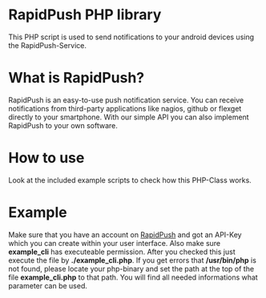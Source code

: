# RapidPush PHP library
This PHP script is used to send notifications to your android devices using the RapidPush-Service.

# What is RapidPush?
RapidPush is an easy-to-use push notification service.
You can receive notifications from third-party applications like nagios, github or flexget directly to your smartphone.
With our simple API you can also implement RapidPush to your own software.

# How to use
Look at the included example scripts to check how this PHP-Class works.

# Example
Make sure that you have an account on [RapidPush](http://rapidpush.net) and got an API-Key which you can create within your user interface.
Also make sure **example_cli** has executeable permission.
After you checked this just execute the file by **./example_cli.php**.
If you get errors that **/usr/bin/php** is not found, please locate your php-binary and set the path at the top of the file **example_cli.php** to that path.
You will find all needed informations what parameter can be used.